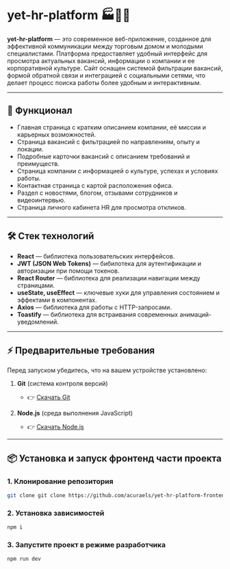 # yet-hr-platform 🏭👔💼

**yet-hr-platform** — это современное веб-приложение, созданное для эффективной коммуникации между торговым домом и молодыми специалистами. Платформа предоставляет удобный интерфейс для просмотра актуальных вакансий, информации о компании и ее корпоративной культуре. Сайт оснащен системой фильтрации вакансий, формой обратной связи и интеграцией с социальными сетями, что делает процесс поиска работы более удобным и интерактивным.


---

## 🚀 Функционал
- Главная страница с кратким описанием компании, её миссии и карьерных возможностей.
- Страница вакансий с фильтрацией по направлениям, опыту и локации.
- Подробные карточки вакансий с описанием требований и преимуществ.
- Страница компании с информацией о культуре, успехах и условиях работы.
- Контактная страница с картой расположения офиса.
- Раздел с новостями, блогом, отзывами сотрудников и видеоинтервью.
- Страница личного кабинета HR для просмотра откликов.

---

## 🛠️ Стек технологий
- **React** — библиотека пользовательских интерфейсов.
- **JWT (JSON Web Tokens)** — бибилотека для аутентификации и авторизации при помощи токенов.
- **React Router** — библиотека для реализации навигации между страницами.
- **useState, useEffect** — ключевые хуки для управления состоянием и эффектами в компонентах.
- **Axios** — библиотека для работы с HTTP-запросами.
- **Toastify** — библиотека для встраивания современных анимаций-уведомлений.

---

## ⚡ Предварительные требования
Перед запуском убедитесь, что на вашем устройстве установлено:
1. **Git** (система контроля версий)  
   - 👉 [Скачать Git](https://git-scm.com/)

2. **Node.js** (cреда выполнения JavaScript)  
   - 👉 [Скачать Node.js](https://nodejs.org/)  

---

## 📦 Установка и запуск фронтенд части проекта

### 1. Клонирование репозитория
```bash
git clone git clone https://github.com/acuraels/yet-hr-platform-frontend.git
```

### 2. Установка зависимостей
```bash
npm i
```

### 3. Запустите проект в режиме разработчика
```bash
npm run dev
```